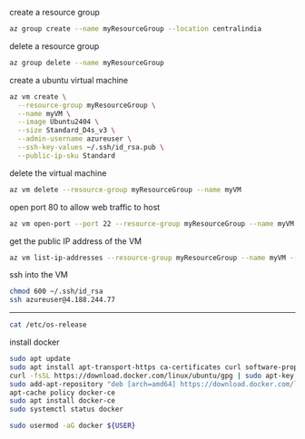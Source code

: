 create a resource group

```bash
az group create --name myResourceGroup --location centralindia
```

delete a resource group

```bash
az group delete --name myResourceGroup
```

create a ubuntu virtual machine

```bash
az vm create \
  --resource-group myResourceGroup \
  --name myVM \
  --image Ubuntu2404 \
  --size Standard_D4s_v3 \
  --admin-username azureuser \
  --ssh-key-values ~/.ssh/id_rsa.pub \
  --public-ip-sku Standard
```

delete the virtual machine

```bash
az vm delete --resource-group myResourceGroup --name myVM
```

open port 80 to allow web traffic to host

```bash
az vm open-port --port 22 --resource-group myResourceGroup --name myVM --priority 1001
```

get the public IP address of the VM

```bash
az vm list-ip-addresses --resource-group myResourceGroup --name myVM --output table
```

ssh into the VM

```bash
chmod 600 ~/.ssh/id_rsa
ssh azureuser@4.188.244.77
```

---

```bash
cat /etc/os-release
```

install docker

```bash
sudo apt update
sudo apt install apt-transport-https ca-certificates curl software-properties-common
curl -fsSL https://download.docker.com/linux/ubuntu/gpg | sudo apt-key add -
sudo add-apt-repository "deb [arch=amd64] https://download.docker.com/linux/ubuntu focal stable"
apt-cache policy docker-ce
sudo apt install docker-ce
sudo systemctl status docker

sudo usermod -aG docker ${USER}
```
